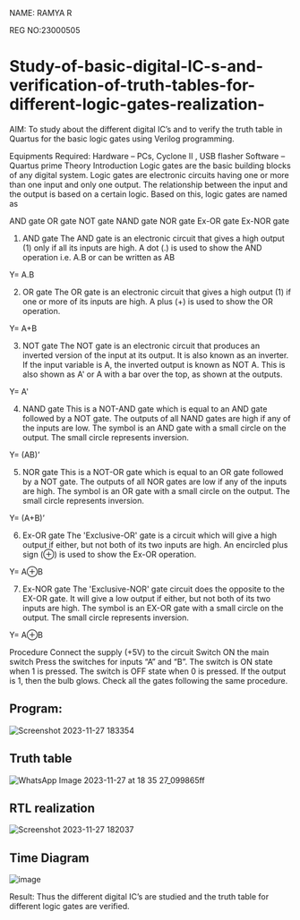 NAME: RAMYA R

REG NO:23000505

# Study-of-basic-digital-IC-s-and-verification-of-truth-tables-for-different-logic-gates-realization-
 AIM:
To study about the different digital IC’s and to verify the truth table in Quartus for the basic logic gates using Verilog programming.

Equipments Required:
Hardware – PCs, Cyclone II , USB flasher
Software – Quartus prime
Theory
Introduction
Logic gates are the basic building blocks of any digital system. Logic gates are electronic circuits having one or more than one input and only one output. The relationship between the input and the output is based on a certain logic. Based on this, logic gates are named as

AND gate
OR gate
NOT gate
NAND gate
NOR gate
Ex-OR gate
Ex-NOR gate
1) AND gate
The AND gate is an electronic circuit that gives a high output (1) only if all its inputs are high. A dot (.) is used to show the AND operation i.e. A.B or can be written as AB

Y= A.B

2) OR gate
The OR gate is an electronic circuit that gives a high output (1) if one or more of its inputs are high. A plus (+) is used to show the OR operation.

Y= A+B

3) NOT gate
The NOT gate is an electronic circuit that produces an inverted version of the input at its output. It is also known as an inverter. If the input variable is A, the inverted output is known as NOT A. This is also shown as A' or A with a bar over the top, as shown at the outputs.

Y= A'

4) NAND gate
This is a NOT-AND gate which is equal to an AND gate followed by a NOT gate. The outputs of all NAND gates are high if any of the inputs are low. The symbol is an AND gate with a small circle on the output. The small circle represents inversion.

Y= (AB)’

5) NOR gate
This is a NOT-OR gate which is equal to an OR gate followed by a NOT gate. The outputs of all NOR gates are low if any of the inputs are high. The symbol is an OR gate with a small circle on the output. The small circle represents inversion.

Y= (A+B)’

6) Ex-OR gate
The 'Exclusive-OR' gate is a circuit which will give a high output if either, but not both of its two inputs are high. An encircled plus sign (⊕) is used to show the Ex-OR operation.

Y= A⊕B

7) Ex-NOR gate
The 'Exclusive-NOR' gate circuit does the opposite to the EX-OR gate. It will give a low output if either, but not both of its two inputs are high. The symbol is an EX-OR gate with a small circle on the output. The small circle represents inversion.

Y= A⊕B

Procedure
Connect the supply (+5V) to the circuit
Switch ON the main switch
Press the switches for inputs “A” and “B”. The switch is ON state when 1 is pressed. The switch is OFF state when 0 is pressed.
If the output is 1, then the bulb glows.
Check all the gates following the same procedure.

## Program:

 ![Screenshot 2023-11-27 183354](https://github.com/ramya23000505/Study-of-basic-digital-IC-s-and-verification-of-truth-tables-for-different-logic-gates-realization-/assets/149370791/b70bd678-583f-4ffd-8aa7-b806abf49076)

## Truth table

![WhatsApp Image 2023-11-27 at 18 35 27_099865ff](https://github.com/ramya23000505/Study-of-basic-digital-IC-s-and-verification-of-truth-tables-for-different-logic-gates-realization-/assets/149370791/b4fe354e-ed6a-4082-98c9-69bf14a422d5)

## RTL realization

![Screenshot 2023-11-27 182037](https://github.com/ramya23000505/Study-of-basic-digital-IC-s-and-verification-of-truth-tables-for-different-logic-gates-realization-/assets/149370791/ac14e002-567d-45ce-979f-c1130af9acb5)

## Time Diagram
![image](https://github.com/ramya23000505/Study-of-basic-digital-IC-s-and-verification-of-truth-tables-for-different-logic-gates-realization-/assets/149370791/9cde056f-780b-48b2-8c70-ce351310b08c)



Result:
Thus the different digital IC’s are studied and the truth table for different logic gates are verified.

